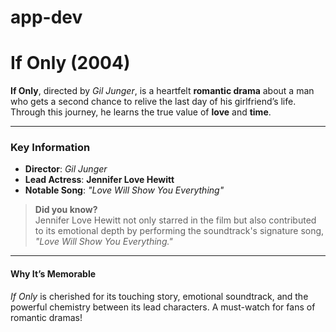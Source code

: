 # app-dev
# If Only (2004)

**If Only**, directed by *Gil Junger*, is a heartfelt **romantic drama** about a man who gets a second chance to relive the last day of his girlfriend’s life. Through this journey, he learns the true value of **love** and **time**. 

---

### Key Information  
- **Director**: *Gil Junger*  
- **Lead Actress**: **Jennifer Love Hewitt**  
- **Notable Song**: _"Love Will Show You Everything"_  

> **Did you know?**  
Jennifer Love Hewitt not only starred in the film but also contributed to its emotional depth by performing the soundtrack's signature song, *"Love Will Show You Everything."*

---

#### Why It’s Memorable
*If Only* is cherished for its touching story, emotional soundtrack, and the powerful chemistry between its lead characters. A must-watch for fans of romantic dramas!


